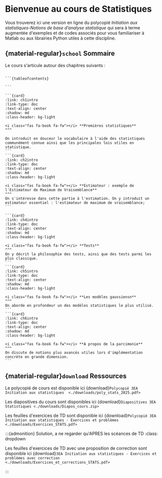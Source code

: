 # Bienvenue au cours de Statistiques

Vous trouverez ici une version en ligne du polycopié *Initiation aux statistiques-Notions de base d’analyse statistique* qui sera à terme augmentée d'exemples et de codes associés pour vous familiariser à Matlab ou aux librairies Python utiles à cette discipline.


## {material-regular}`school` Sommaire

Le cours s'articule autour des chapitres suivants :
````{admonition} Sommaire

```{tableofcontents}
    
```
````
````{card-carousel} 3
```{card} 
:link: ch1intro
:link-type: doc
:text-align: center 
:shadow: md 
:class-header: bg-light

<i class="fas fa-book fa-fw"></i> **Premières statistiques**
^^^

On introduit en douceur le vocabulaire à l'aide des statistiques communément connue ainsi que les principales lois utiles en statistique.
```
```{card} 
:link: ch2intro
:link-type: doc
:text-align: center 
:shadow: md 
:class-header: bg-light

<i class="fas fa-book fa-fw"></i> **Estimateur : exemple de l'Estimateur de Maximum de Vraisemblance**
^^^
On s'intéresse dans cette partie à l'estimation. On y introduit un estimateur essentiel : l'estimateur de maximum de vraisemblance;
```

```{card} 
:link: ch4intro
:link-type: doc
:text-align: center 
:shadow: md 
:class-header: bg-light

<i class="fas fa-book fa-fw"></i> **Tests**
^^^
On y décrit la philosophie des tests, ainsi que des tests parmi les plus classique.
```
```{card} 
:link: ch5intro
:link-type: doc
:text-align: center 
:shadow: md 
:class-header: bg-light

<i class="fas fa-book fa-fw"></i> **Les modèles gaussiensn**
^^^
On aborde en profondeur un des modèles statistiques le plus utilisé.
```
```{card} 
:link: ch6intro
:link-type: doc
:text-align: center 
:shadow: md 
:class-header: bg-light

<i class="fas fa-book fa-fw"></i> **A propos de la parcimonie**
^^^
On discute de notions plus avancés utiles lors d'implémentation concrète en grande dimension.
```
````

## {material-regular}`download` Ressources

<i class="fas fa-file-pdf" style="color: red;"></i> Le polycopié de cours est disponible ici  {download}`Polycopié 3EA Initiation aux statistiques  <./downloads/poly_stats_2025.pdf>`

<i class="fas fa-file-pdf" style="color: red;"></i> Les diapositives du cours sont disponibles ici   {download}`Diapositives 3EA Statistiques <./downloads/Diapos_cours.zip>`

<i class="fas fa-file-pdf" style="color: red;"></i> Les feuilles d'exercices de TD sont disponible ici  {download}`Polycopié 3EA Initiation aux statistiques - Exercices et problèmes <./downloads/Exercices_STATS.pdf>`

:::{admonition} Solution, a ne regarder qu'APRES les scéances de TD
:class: dropdown

<i class="fas fa-file-pdf" style="color: red;"></i> Les feuilles d'exercices de TD avec une proposition de correction sont disponible ici  {download}`3EA Initiation aux statistiques - Exercices et problèmes avec correction <./downloads/Exercices_et_corrections_STATS.pdf>`

:::







